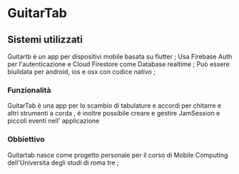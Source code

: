 # GuitarTab

## Sistemi utilizzati

Guitartb è un app per dispositivi mobile basata su flutter ;
Usa Firebase Auth per l&#39;autenticazione e Cloud Firestore come Database realtime ;
Può essere biuildata per android, ios e osx con codice nativo ;

### Funzionalità

GuitarTab è una app per lo scambio di tabulature e accordi per chitarre e altri strumenti a corda , é inoltre possibile creare e gestire JamSession e piccoli eventi nell&#39; applicazione

### Obbiettivo

Guitartab nasce come progetto personale per il corso di Mobile Computing dell&#39;Universita degli studi di roma tre ;
